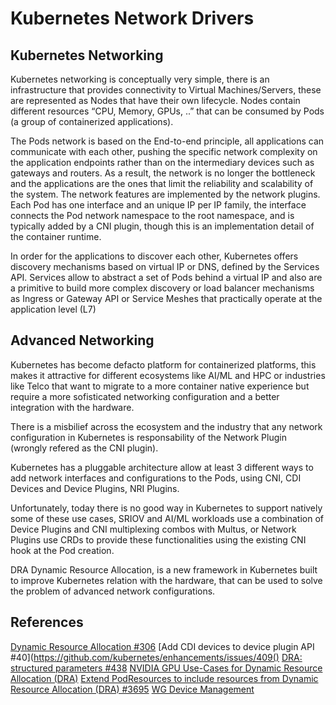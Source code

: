 # Kubernetes Network Drivers

## Kubernetes Networking

Kubernetes networking is conceptually very simple, there is an infrastructure that provides connectivity to Virtual Machines/Servers, these are represented as Nodes that have their own lifecycle. Nodes contain different resources “CPU, Memory, GPUs, ..” that can be consumed by Pods (a group of containerized applications).

The Pods network is based on the End-to-end principle, all applications can communicate with each other, pushing the specific network complexity on the application endpoints rather than on the intermediary devices such as gateways and routers. As a result, the network is no longer the bottleneck and the applications are the ones that limit the reliability and scalability of the system. The network features are implemented by the network plugins. Each Pod has one interface and an unique IP per IP family, the interface connects the Pod network namespace to the root namespace, and is typically added by a CNI plugin, though this is an implementation detail of the container runtime.

In order for the applications to discover each other, Kubernetes offers discovery mechanisms based on virtual IP or DNS, defined by the Services API. Services allow to abstract a set of Pods behind a virtual IP and also are a primitive to build more complex discovery or load balancer mechanisms as Ingress or Gateway API or Service Meshes that practically operate at the application level (L7)

## Advanced Networking

Kubernetes has become defacto platform for containerized platforms, this makes it attractive for different ecosystems like AI/ML and HPC or industries like Telco that want to migrate to a more container native experience but require a more sofisticated networking configuration and a better integration with the hardware.

There is a misbilief across the ecosystem and the industry that any network
configuration in Kubernetes is responsability of the Network Plugin (wrongly
refered as the CNI plugin).

Kubernetes has a pluggable architecture allow at least 3 different ways to add
network interfaces and configurations to the Pods, using CNI, CDI Devices and
Device Plugins, NRI Plugins.

Unfortunately, today there is no good way in Kubernetes to support natively
some of these use cases, SRIOV and AI/ML workloads use a combination of Device
Plugins and CNI multiplexing combos with Multus, or Network Plugins use CRDs
to provide these functionalities using the existing CNI hook at the Pod
creation.

DRA Dynamic Resource Allocation, is a new framework in Kubernetes built to
improve Kubernetes relation with the hardware, that can be used to solve the
problem of advanced network configurations.

## References

[Dynamic Resource Allocation #306](https://github.com/kubernetes/enhancements/blob/master/keps/sig-node/3063-dynamic-resource-allocation/README.md)
[Add CDI devices to device plugin API #40](https://github.com/kubernetes/enhancements/issues/409()
[DRA: structured parameters #438](https://github.com/kubernetes/enhancements/issues/4381)
[NVIDIA GPU Use-Cases for Dynamic Resource Allocation (DRA)](https://docs.google.com/document/d/1bDO11rEq_Yhpgpk5RN0VwnMLV1_2wNWvtOyM_QoIV_Y/edit?disco=AAABHIxz8AU)
[Extend PodResources to include resources from Dynamic Resource Allocation (DRA) #3695](https://github.com/kubernetes/enhancements/issues/3695)
[WG Device Management](https://github.com/kubernetes-sigs/wg-device-management)

